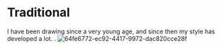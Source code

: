 # Traditional
I have been drawing since a very young age, and since then my style has developed a lot.
.
![64fe6772-ec92-4417-9972-dac820cce28f](https://github.com/Yohen-SPA/Yohen-SPA.github.io/assets/162649023/fcb37aa0-31ae-4714-a821-342fb93f1a21)
